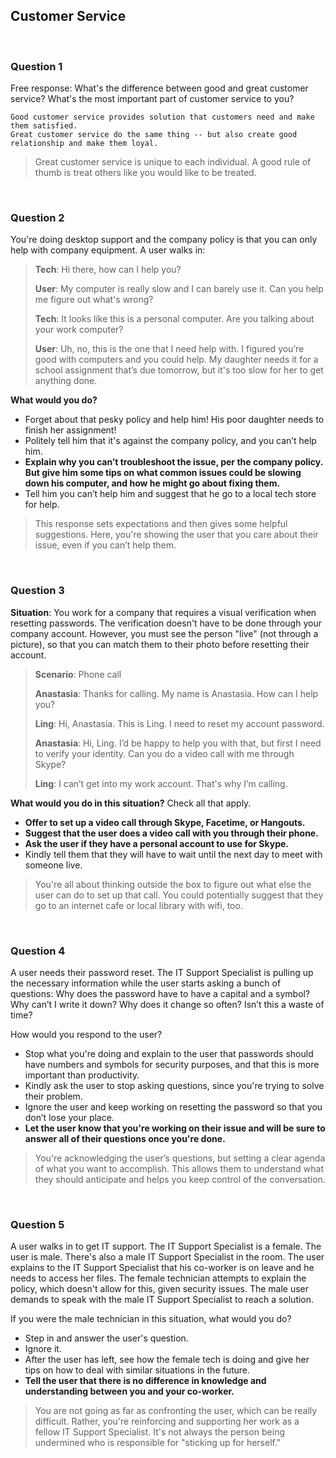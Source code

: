 ## Customer Service

<br>

### Question 1

Free response: What's the difference between good and great customer service? What's the most important part of customer service to you?

```
Good customer service provides solution that customers need and make them satisfied.
Great customer service do the same thing -- but also create good relationship and make them loyal.
```

> Great customer service is unique to each individual. A good rule of thumb is treat others like you would like to be treated.

<br>

### Question 2

You're doing desktop support and the company policy is that you can only help with company equipment. A user walks in:

> **Tech**: Hi there, how can I help you?
> 
> **User**: My computer is really slow and I can barely use it. Can you help me figure out what's wrong?
> 
> **Tech**: It looks like this is a personal computer. Are you talking about your work computer?
> 
> **User**: Uh, no, this is the one that I need help with. I figured you’re good with computers and you could help. My daughter needs it for a school assignment that’s due tomorrow, but it's too slow for her to get anything done.

**What would you do?**

* Forget about that pesky policy and help him! His poor daughter needs to finish her assignment!
* Politely tell him that it's against the company policy, and you can’t help him.
* **Explain why you can’t troubleshoot the issue, per the company policy. But give him some tips on what common issues could be slowing down his computer, and how he might go about fixing them.**
* Tell him you can’t help him and suggest that he go to a local tech store for help.

> This response sets expectations and then gives some helpful suggestions. Here, you're showing the user that you care about their issue, even if you can’t help them.

<br>

### Question 3

**Situation**: You work for a company that requires a visual verification when resetting passwords. The verification doesn't have to be done through your company account. However, you must see the person "live" (not through a picture), so that you can match them to their photo before resetting their account.

> **Scenario**: Phone call
>
> **Anastasia**: Thanks for calling. My name is Anastasia. How can I help you?
> 
> **Ling**: Hi, Anastasia. This is Ling. I need to reset my account password.
> 
> **Anastasia**: Hi, Ling. I’d be happy to help you with that, but first I need to verify your identity. Can you do a video call with me through Skype?
> 
> **Ling**: I can’t get into my work account. That's why I’m calling.
> 
**What would you do in this situation?** Check all that apply.

* **Offer to set up a video call through Skype, Facetime, or Hangouts.**
* **Suggest that the user does a video call with you through their phone.**
* **Ask the user if they have a personal account to use for Skype.**
* Kindly tell them that they will have to wait until the next day to meet with someone live.

> You're all about thinking outside the box to figure out what else the user can do to set up that call. You could potentially suggest that they go to an internet cafe or local library with wifi, too.

<br>

### Question 4

A user needs their password reset. The IT Support Specialist is pulling up the necessary information while the user starts asking a bunch of questions: Why does the password have to have a capital and a symbol? Why can’t I write it down? Why does it change so often? Isn’t this a waste of time?

How would you respond to the user?

* Stop what you're doing and explain to the user that passwords should have numbers and symbols for security purposes, and that this is more important than productivity.
* Kindly ask the user to stop asking questions, since you're trying to solve their problem.
* Ignore the user and keep working on resetting the password so that you don’t lose your place.
* **Let the user know that you're working on their issue and will be sure to answer all of their questions once you're done.**

> You're acknowledging the user’s questions, but setting a clear agenda of what you want to accomplish. This allows them to understand what they should anticipate and helps you keep control of the conversation.

<br>

### Question 5

A user walks in to get IT support. The IT Support Specialist is a female. The user is male. There's also a male IT Support Specialist in the room. The user explains to the IT Support Specialist that his co-worker is on leave and he needs to access her files. The female technician attempts to explain the policy, which doesn't allow for this, given security issues. The male user demands to speak with the male IT Support Specialist to reach a solution.

If you were the male technician in this situation, what would you do?

* Step in and answer the user's question.
* Ignore it.
* After the user has left, see how the female tech is doing and give her tips on how to deal with similar situations in the future.
* **Tell the user that there is no difference in knowledge and understanding between you and your co-worker.**

> You are not going as far as confronting the user, which can be really difficult. Rather, you're reinforcing and supporting her work as a fellow IT Support Specialist. It's not always the person being undermined who is responsible for "sticking up for herself." 